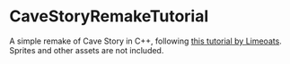 # CaveStoryRemakeTutorial
A simple remake of Cave Story in C++, following [this tutorial by Limeoats](https://www.youtube.com/playlist?list=PLNOBk_id22bw6LXhrGfhVwqQIa-M2MsLa). Sprites and other assets are not included.